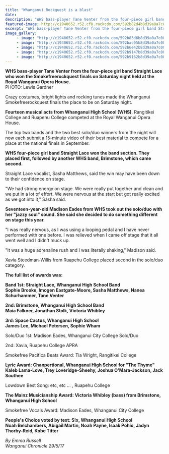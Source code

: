 ```yaml
---
title: "Whanganui Rockquest is a blast"
date: 
description: "WHS bass-player Tane Venter from the four-piece girl band Straight Lace who won the Smokefreerockquest finals on Saturday night held at the Royal Wanganui Opera House..."
featured-image: http://c1940652.r52.cf0.rackcdn.com/592b82d4b8d39a0a7c000c34/Straight-Lace-guitarist-bass-player-chron-29-May.jpg
excerpt: "WHS bass-player Tane Venter from the four-piece girl band Straight Lace who won the Smokefreerockquest finals on Saturday night held at the Royal Wanganui Opera House."
image_gallery:
     - image: "http://c1940652.r52.cf0.rackcdn.com/592b83d6b8d39a0a7c000c38/Girl-band-1.jpg"
     - image: "http://c1940652.r52.cf0.rackcdn.com/592bac05b8d39a0a7c000c6a/Boy--girl-butterfly-1.jpg"
     - image: "http://c1940652.r52.cf0.rackcdn.com/592b6e42b8d39a0a7c000c16/Space-Cactus-from-WHS-celebrate-chron-29-May.jpg"
     - image: "http://c1940652.r52.cf0.rackcdn.com/592b9147b8d39a0a7c000c46/Boys-band-girl-singer-1.jpg"
     - image: "http://c1940652.r52.cf0.rackcdn.com/592b9162b8d39a0a7c000c4c/boys-jump-suits-1.jpg"
---
```


<p><span><strong>WHS bass-player Tane Venter from the four-piece girl band Straight Lace who won the Smokefreerockquest finals on Saturday night held at the Royal Wanganui Opera House.</strong><br />PHOTO: Lewis Gardner</span></p>
<p>Crazy costumes, bright lights and rocking tunes made the Whanganui Smokefreerockquest finals the place to be on Saturday night.</p>
<p><strong>Fourteen musical acts from Whanganui High School (WHS)</strong>, Rangitikei College and Ruapehu College competed at the Royal Wanganui Opera House.</p>
<p>The top two bands and the two best solo/duo winners from the night will now each submit a 15-minute video of their best material to compete for a place at the national finals in September.</p>
<p><strong>WHS four-piece girl band Straight Lace won the band section. They placed first, followed by another WHS band, Brimstone, which came second.</strong></p>
<p>Straight Lace vocalist, Sasha Matthews, said the win may have been down to their confidence on stage.&nbsp;</p>
<p>"We had strong energy on stage. We were really put together and clean and we put in a lot of effort. We were nervous at the start but got really excited as we got into it," Sasha said.</p>
<p><strong>Seventeen-year-old Madison Eades from WHS took out the solo/duo with her "jazzy soul" sound. She said she decided to do something different on stage this year.</strong></p>
<p>"I was really nervous, as I was using a looping pedal and I have never performed with one before. I was relieved when I came off stage that it all went well and I didn't muck up.</p>
<p>"It was a huge adrenaline rush and I was literally shaking," Madison said.</p>
<p>Xavia Steedman-Willis from Ruapehu College placed second in the solo/duo category.</p>
<p><strong>The full list of awards was:</strong></p>
<p><strong>Band 1st: Straight Lace, Whanganui High School Band<br />Sophie Brooke, Imogen Eastgate-Moore, Sasha Matthews, Nanea Schurhammer, Tane Venter</strong></p>
<p><strong>2nd: Brimstone, Whanganui High School Band<br />Maia Falkner, Jonathan Stolk, Victoria Whibley</strong></p>
<p><strong>3rd: Space Cactus, Whanganui High School<br />James Lee, Michael Petersen, Sophie Wham</strong></p>
<p>Solo/Duo 1st: Madison Eades, Whanganui City College Solo/Duo</p>
<p>2nd: Xavia, Ruapehu College APRA</p>
<p>Smokefree Pacifica Beats Award: Tia Wright, Rangitikei College</p>
<p><strong>Lyric Award: Chanpertional, Whanganui High School for "The Thyme"</strong><br /><strong>Kaleb Lama-Love, Trey Loveridge-Sheehy, Joshua O'Mara-Jackson, Jack Southee</strong></p>
<p>Lowdown Best Song: etc, etc ... , Ruapehu College</p>
<p><strong>The Mainz Musicianship Award: Victoria Whibley (bass) from Brimstone, Whanganui High School</strong></p>
<p>Smokefree Vocals Award: Madison Eades, Whanganui City College</p>
<p><strong>People's Choice voted by text: S!x, Whanganui High School<br />Noah Belchambers, Abigail Martin, Noah Payne, Isaak Pohio, Jadyn Thorby-Reid, Kobe Titter</strong></p>
<p class="clear syndicator"><em>By Emma Russell</em><br /><em>Wanganui Chronicle 29/5/17</em></p>

